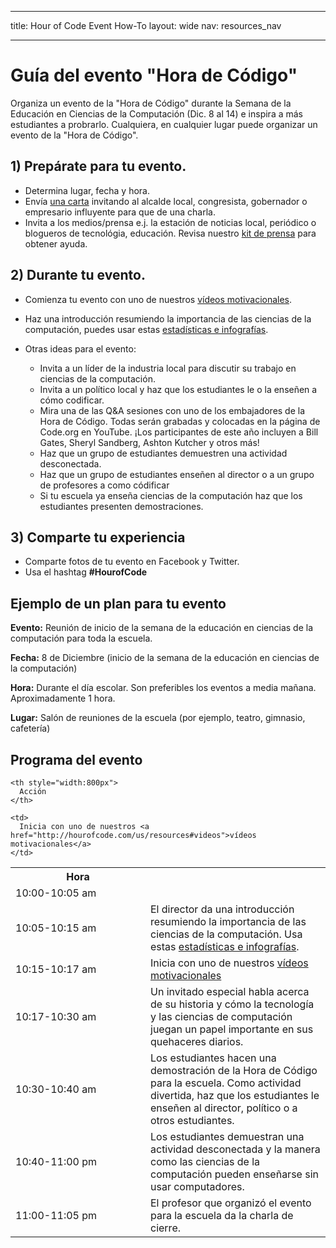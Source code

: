* * *

title: Hour of Code Event How-To layout: wide nav: resources_nav

* * *

# Guía del evento "Hora de Código"

Organiza un evento de la "Hora de Código" durante la Semana de la Educación en Ciencias de la Computación (Dic. 8 al 14) e inspira a más estudiantes a probrarlo. Cualquiera, en cualquier lugar puede organizar un evento de la "Hora de Código".

## 1) Prepárate para tu evento.

  * Determina lugar, fecha y hora.
  * Envía [una carta](<%= hoc_uri('https://docs.google.com/a/code.org/document/d/1eP41sKW7y0qq_JvkRIgZK8dWYICaGRZ4CCDETXa78wY/edit') %>) invitando al alcalde local, congresista, gobernador o empresario influyente para que de una charla.
  * Invita a los medios/prensa e.j. la estación de noticias local, periódico o blogueros de tecnológia, educación. Revisa nuestro [kit de prensa](<%= hoc_uri('/resources/press-kit') %>) para obtener ayuda.

## 2) Durante tu evento.

  * Comienza tu evento con uno de nuestros [vídeos motivacionales](<%= hoc_uri('/resources#videos') %>).
  * Haz una introducción resumiendo la importancia de las ciencias de la computación, puedes usar estas [estadísticas e infografías](<%= hoc_uri('/resources/stats') %>).   
      
    
  * Otras ideas para el evento: 
      * Invita a un líder de la industria local para discutir su trabajo en ciencias de la computación.
      * Invita a un político local y haz que los estudiantes le o la enseñen a cómo codificar.
      * Mira una de las Q&A sesiones con uno de los embajadores de la Hora de Código. Todas serán grabadas y colocadas en la página de Code.org en YouTube. ¡Los participantes de este año incluyen a Bill Gates, Sheryl Sandberg, Ashton Kutcher y otros más!
      * Haz que un grupo de estudiantes demuestren una actividad desconectada.
      * Haz que un grupo de estudiantes enseñen al director o a un grupo de profesores a como códificar
      * Si tu escuela ya enseña ciencias de la computación haz que los estudiantes presenten demostraciones.

## 3) Comparte tu experiencia

  * Comparte fotos de tu evento en Facebook y Twitter. 
  * Usa el hashtag **#HourofCode**

## Ejemplo de un plan para tu evento

**Evento:** Reunión de inicio de la semana de la educación en ciencias de la computación para toda la escuela.

**Fecha:** 8 de Diciembre (inicio de la semana de la educación en ciencias de la computación)

**Hora:** Durante el día escolar. Son preferibles los eventos a media mañana. Aproximadamente 1 hora.

**Lugar:** Salón de reuniones de la escuela (por ejemplo, teatro, gimnasio, cafetería)   
  


## Programa del evento

<table>
  <tr>
    <th style="width:200px">
      Hora
    </th>
    
    <th style="width:800px">
      Acción
    </th>
  </tr>
  
  <tr>
    <td>
      10:00-10:05 am
    </td>
    
    <td>
      Inicia con uno de nuestros <a href="http://hourofcode.com/us/resources#videos">vídeos motivacionales</a>
    </td>
  </tr>
  
  <td>
    10:05-10:15 am
  </td>
  
  <td>
    El director da una introducción resumiendo la importancia de las ciencias de la computación. Usa estas <a href="/resources/stats">estadísticas e infografías</a>.
  </td></tr> 
  
  <td>
    10:15-10:17 am
  </td>
  
  <td>
    Inicia con uno de nuestros <a href="http://hourofcode.com/us/resources#videos">vídeos motivacionales</a>
  </td></tr> 
  
  <td>
    10:17-10:30 am
  </td>
  
  <td>
    Un invitado especial habla acerca de su historia y cómo la tecnología y las ciencias de computación juegan un papel importante en sus quehaceres diarios.
  </td></tr> 
  
  <td>
    10:30-10:40 am
  </td>
  
  <td>
    Los estudiantes hacen una demostración de la Hora de Código para la escuela. Como actividad divertida, haz que los estudiantes le enseñen al director, político o a otros estudiantes.
  </td></tr> 
  
  <td>
    10:40-11:00 pm
  </td>
  
  <td>
    Los estudiantes demuestran una actividad desconectada y la manera como las ciencias de la computación pueden enseñarse sin usar computadores.
  </td></tr> 
  
  <td>
    11:00-11:05 pm
  </td>
  
  <td>
    El profesor que organizó el evento para la escuela da la charla de cierre.
  </td>
</table>